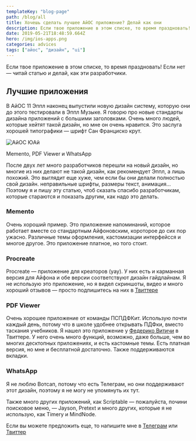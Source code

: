 ```yaml
---
templateKey: "blog-page"
path: /blog/all
title: Хочешь сделать лучшее АйОС приложение? Делай как они
description: Если твое приложение в этом списке, то время праздновать!
date: 2019-05-21T18:48:59.664Z
hero: /img/ios-apps.png
categories: advices
tags: ["айос", "дизайн", "ui"]
---
```


Если твое приложение в этом списке, то время праздновать! Если нет — читай статью и делай, как эти разработчики.

## Лучшие приложения

В АйОС 11 Эппл наконец выпустили новую дизайн систему, которую они до этого тестировали в Эппл Музыке. Я говорю про новые стандарты дизайна приложений с большими заголовками. Очень много людей, которые хейтят такой дизайн, но мне он очень нравится. Это заслуга хорошей типографики — шрифт Сан Франциско крут.

![АйОС ЮАй](/img/ios-ui-apps.png "АйОС ЮАй")

<figcaption>Memento, PDF Viewer и WhatsApp</figcaption>

После двух лет много разработчиков перешли на новый дизайн, но многие из них делают не такой дизайн, как рекомендует Эппл, а лишь похожий. Это выглядит еще хуже, чем если бы они делали полностью свой дизайн. неправильные шрифты, размеры текст, анимация... Поэтому я и пишу эту статью, чтоб сказать спасибо разработчикам, которые стараются и показать другим, как надо это делать.

### Memento

Очень хороший пример. Это приложение напоминаний, которое работает вместе со стандартным Айфоновским, короторое до сих пор ужасно. Различные темы оформления, кастомизации интерфейсся и многое другое. Это приложение платное, но того стоит.

### Procreate

Procreate — приложение для креаторов (уау). У них есть и карманная версия для Айфона и обе версии соответствуют дизайн гайдлайнам. Я не использую это приложение, но я видел скриншоты, видео и много хороший отзывов — просто подпишитесь на них в [Твиттере](https://twitter.com/Procreate)

### PDF Viewer

Очень хорошее приложение от команды ПСПДФКит. Использую почти каждый день, потому что в школе удобнее открывать ПДФки, вместо таскания учебников. Я нашел это приложение у [Федерико Витичи](https://twitter.com/viticci) в Твиттере. У него очень много функций, возможно, даже больше, чем во многих десктопных приложениях, и есть кастомные темы. Есть платная версия, но мне и бесплатной достаточно. Также поддерживаются вкладки.

### WhatsApp

Я не люблю Вотсап, потому что есть Телеграм, но они поддерживают этот дизайн, поэтому я не могу не упомянуть их тут.

Также много других приложений, как Scriptable — пожалуйста, почини поисковое меню, — Jayson, Pretext и много других, которые я не использую, как Timery и MindNode.

Если вы можете предложить еще, то напишите мне в [Телеграм](https://t.me/dtroode) или [Твиттер](https://twitter.com/dtroode)